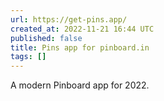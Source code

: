 ```yaml
---
url: https://get-pins.app/
created_at: 2022-11-21 16:44 UTC
published: false
title: Pins app for pinboard.in
tags: []
---
```


A modern Pinboard app for 2022.
